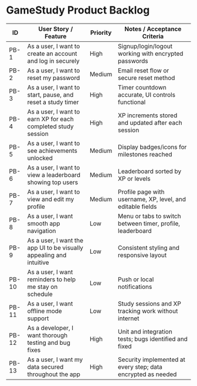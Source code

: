 # GameStudy Product Backlog

| ID    | User Story / Feature                                        | Priority | Notes / Acceptance Criteria                                  |
|-------|------------------------------------------------------------|----------|--------------------------------------------------------------|
| PB-1  | As a user, I want to create an account and log in securely | High     | Signup/login/logout working with encrypted passwords         |
| PB-2  | As a user, I want to reset my password                      | Medium   | Email reset flow or secure reset method                       |
| PB-3  | As a user, I want to start, pause, and reset a study timer | High     | Timer countdown accurate, UI controls functional             |
| PB-4  | As a user, I want to earn XP for each completed study session | High     | XP increments stored and updated after each session          |
| PB-5  | As a user, I want to see achievements unlocked              | Medium   | Display badges/icons for milestones reached                   |
| PB-6  | As a user, I want to view a leaderboard showing top users   | Medium   | Leaderboard sorted by XP or levels                            |
| PB-7  | As a user, I want to view and edit my profile               | Medium   | Profile page with username, XP, level, and editable fields   |
| PB-8  | As a user, I want smooth app navigation                      | Low      | Menu or tabs to switch between timer, profile, leaderboard   |
| PB-9  | As a user, I want the app UI to be visually appealing and intuitive | Low      | Consistent styling and responsive layout                      |
| PB-10 | As a user, I want reminders to help me stay on schedule     | Low      | Push or local notifications                                   |
| PB-11 | As a user, I want offline mode support                       | Low      | Study sessions and XP tracking work without internet          |
| PB-12 | As a developer, I want thorough testing and bug fixes       | High     | Unit and integration tests; bugs identified and fixed        |
| PB-13 | As a user, I want my data secured throughout the app        | High     | Security implemented at every step; data encrypted as needed |
